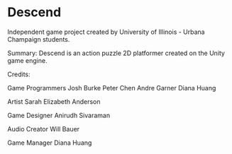 # Descend

Independent game project created by University of Illinois - Urbana Champaign students.

Summary:
Descend is an action puzzle 2D platformer created on the Unity game engine. 

Credits:

Game Programmers
  Josh Burke
  Peter Chen
  Andre Garner
  Diana Huang
  
Artist
  Sarah Elizabeth Anderson
  
Game Designer
  Anirudh Sivaraman

Audio Creator
  Will Bauer
  
Game Manager
  Diana Huang
